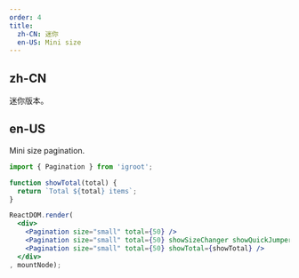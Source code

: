 ```yaml
---
order: 4
title:
  zh-CN: 迷你
  en-US: Mini size
---
```


## zh-CN

迷你版本。

## en-US

Mini size pagination.

````jsx
import { Pagination } from 'igroot';

function showTotal(total) {
  return `Total ${total} items`;
}

ReactDOM.render(
  <div>
    <Pagination size="small" total={50} />
    <Pagination size="small" total={50} showSizeChanger showQuickJumper />
    <Pagination size="small" total={50} showTotal={showTotal} />
  </div>
, mountNode);
````

<style>
#components-pagination-demo-mini .ant-pagination:not(:last-child) {
  margin-bottom: 24px;
}
</style>
